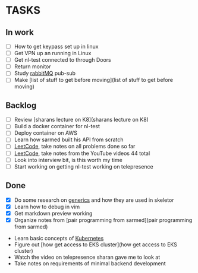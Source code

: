# TASKS
## In work

- [ ] How to get keypass set up in linux
- [ ] Get VPN up an running in Linux
- [ ] Get nl-test connected to through Doors
- [ ] Return monitor
- [ ] Study [rabbitMQ](rabbitMQ) pub-sub
- [ ] Make [list of stuff to get before moving](list of stuff to get before moving)
 
## Backlog

- [ ] Review [sharans lecture on K8](sharans lecture on K8)
- [ ] Build a docker container for nl-test
- [ ] Deploy container on AWS
- [ ] Learn how sarmed built his API from scratch
- [ ] [LeetCode](LeetCode), take notes on all problems done so far
- [ ] [LeetCode](LeetCode), take notes from the YouTube videos 44 total
- [ ] Look into interview bit, is this worth my time
- [ ] Start working on getting nl-test working on telepresence

## Done
- [X] Do some research on [generics](generics) and how they are used in skeletor
- [X] Learn how to debug in vim
- [X] Get markdown preview working
- [X] Organize notes from [pair programming from sarmed](pair programming from sarmed)
- Learn basic concepts of [Kubernetes](Kubernetes)
- Figure out [how get access to EKS cluster](how get access to EKS cluster)
- Watch the video on telepresence sharan gave me to look at
- Take notes on requirements of minimal backend development





